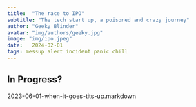 ```yaml
---
title:  "The race to IPO"
subtitle: "The tech start up, a poisoned and crazy journey"
author: "Geeky Blinder"
avatar: "img/authors/geeky.jpg"
image: "img/ipo.jpeg"
date:   2024-02-01
tags: messup alert incident panic chill
---
```


## In Progress?
2023-06-01-when-it-goes-tits-up.markdown